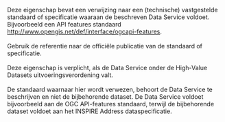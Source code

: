 Deze eigenschap bevat een verwijzing naar een (technische) vastgestelde standaard of specificatie waaraan de beschreven Data Service voldoet. Bijvoorbeeld een API features standaard http://www.opengis.net/def/interface/ogcapi-features.
<br/>
<br/>
Gebruik de referentie naar de officiële publicatie van de standaard of specificatie.
<br/>
<br/>
Deze eigenschap is verplicht, als de Data Service onder de High-Value Datasets uitvoeringsverordening valt.
<br/>
<br/>
De standaard waarnaar hier wordt verwezen, behoort de Data Service te beschrijven en niet de bijbehorende dataset. De Data Service voldoet bijvoorbeeld aan de OGC API-features standaard, terwijl de bijbehorende dataset voldoet aan het INSPIRE Address dataspecificatie.
